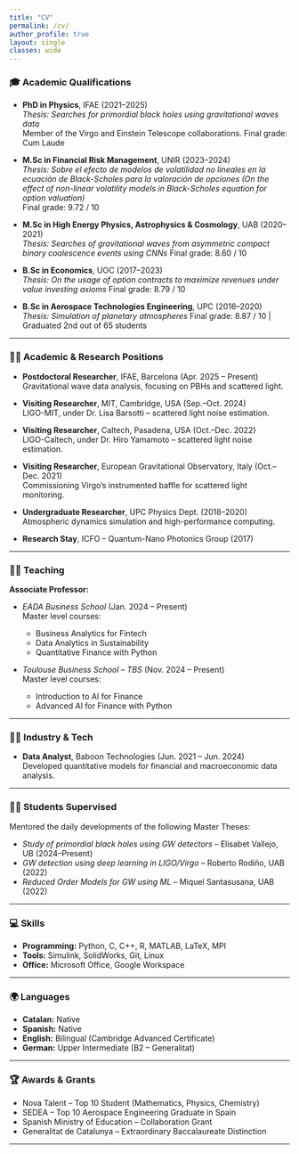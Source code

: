 ```yaml
---
title: "CV"
permalink: /cv/
author_profile: true
layout: single
classes: wide
---
```


### 🎓 Academic Qualifications

- **PhD in Physics**, IFAE (2021–2025)  
  *Thesis:* *Searches for primordial black holes using gravitational waves data*  
  Member of the Virgo and Einstein Telescope collaborations.
  Final grade: Cum Laude

- **M.Sc in Financial Risk Management**, UNIR (2023–2024)  
  *Thesis:* *Sobre el efecto de modelos de volatilidad no lineales en la ecuación de Black-Scholes para la valoración de opciones (On the effect of non-linear volatility models in Black-Scholes equation for option valuation)*  
  Final grade: 9.72 / 10

- **M.Sc in High Energy Physics, Astrophysics & Cosmology**, UAB (2020–2021)  
  *Thesis:* *Searches of gravitational waves from asymmetric compact binary coalescence events using CNNs*
  Final grade: 8.60 / 10

- **B.Sc in Economics**, UOC (2017–2023)  
  *Thesis:* *On the usage of option contracts to maximize revenues under value investing axioms*
  Final grade: 8.79 / 10

- **B.Sc in Aerospace Technologies Engineering**, UPC (2016–2020)  
  *Thesis:* *Simulation of planetary atmospheres*
  Final grade: 8.87 / 10 | Graduated 2nd out of 65 students  

---

### 🧑‍🏫 Academic & Research Positions

- **Postdoctoral Researcher**, IFAE, Barcelona (Apr. 2025 – Present)  
  Gravitational wave data analysis, focusing on PBHs and scattered light.

- **Visiting Researcher**, MIT, Cambridge, USA (Sep.–Oct. 2024)  
  LIGO-MIT, under Dr. Lisa Barsotti – scattered light noise estimation.

- **Visiting Researcher**, Caltech, Pasadena, USA (Oct.–Dec. 2022)  
  LIGO-Caltech, under Dr. Hiro Yamamoto – scattered light noise estimation.

- **Visiting Researcher**, European Gravitational Observatory, Italy (Oct.–Dec. 2021)  
  Commissioning Virgo’s instrumented baffle for scattered light monitoring.

- **Undergraduate Researcher**, UPC Physics Dept. (2018–2020)  
  Atmospheric dynamics simulation and high-performance computing.

- **Research Stay**, ICFO – Quantum-Nano Photonics Group (2017)

---

### 👨‍🏫 Teaching

**Associate Professor:**

- *EADA Business School* (Jan. 2024 – Present)  
  Master level courses:
  - Business Analytics for Fintech  
  - Data Analytics in Sustainability  
  - Quantitative Finance with Python

- *Toulouse Business School – TBS* (Nov. 2024 – Present)  
  Master level courses:
  - Introduction to AI for Finance  
  - Advanced AI for Finance with Python

---

### 👨‍🔬 Industry & Tech

- **Data Analyst**, Baboon Technologies (Jun. 2021 – Jun. 2024)  
  Developed quantitative models for financial and macroeconomic data analysis.

---

### 👨‍🎓 Students Supervised

Mentored the daily developments of the following Master Theses:
- *Study of primordial black holes using GW detectors* – Elisabet Vallejo, UB (2024–Present)  
- *GW detection using deep learning in LIGO/Virgo* – Roberto Rodiño, UAB (2022)  
- *Reduced Order Models for GW using ML* – Miquel Santasusana, UAB (2022)

---

### 💻 Skills

- **Programming:** Python, C, C++, R, MATLAB, LaTeX, MPI  
- **Tools:** Simulink, SolidWorks, Git, Linux  
- **Office:** Microsoft Office, Google Workspace

---

### 🌍 Languages

- **Catalan:** Native  
- **Spanish:** Native  
- **English:** Bilingual (Cambridge Advanced Certificate)  
- **German:** Upper Intermediate (B2 – Generalitat)

---

### 🏆 Awards & Grants

- Nova Talent – Top 10 Student (Mathematics, Physics, Chemistry)  
- SEDEA – Top 10 Aerospace Engineering Graduate in Spain  
- Spanish Ministry of Education – Collaboration Grant  
- Generalitat de Catalunya – Extraordinary Baccalaureate Distinction

---
